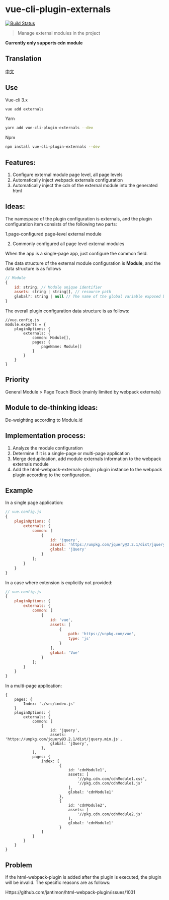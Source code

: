 # vue-cli-plugin-externals

[![Build Status](https://travis-ci.com/longshihui/vue-cli-plugin-externals.svg?branch=master)](https://travis-ci.com/longshihui/vue-cli-plugin-externals)

> Manage external modules in the project

**Currently only supports cdn module**

## Translation

[中文](./README_zh.md)

## Use

Vue-cli 3.x

```bash
vue add externals
```

Yarn

```bash
yarn add vue-cli-plugin-externals --dev
```

Npm

```bash
npm install vue-cli-plugin-externals --dev
```

## Features:

1. Configure external module page level, all page levels
2. Automatically inject webpack externals configuration
3. Automatically inject the cdn of the external module into the generated html

## Ideas:

The namespace of the plugin configuration is externals, and the plugin configuration item consists of the following two parts:

1.page-configured page-level external module

2. Commonly configured all page level external modules

When the app is a single-page app, just configure the common field.

The data structure of the external module configuration is **Module**, and the data structure is as follows

```javascript
// Module
{
    id: string, // Module unique identifier
    assets: string | string[], // resource path
    global?: string | null // The name of the global variable exposed by the module, if it is a non-exported module; please set an empty, or remove this configuration item
}
```

The overall plugin configuration data structure is as follows:

```nodejs
//vue.config.js
module.exports = {
    pluginOptions: {
        externals: {
            common: Module[],
            pages: {
                pageName: Module[]
            }
        }
    }
}
```

## Priority

General Module > Page Touch Block (mainly limited by webpack externals)

## Module to de-thinking ideas:

De-weighting according to Module.id

## Implementation process:

1. Analyze the module configuration
2. Determine if it is a single-page or multi-page application
3. Merge deduplication, add module externals information to the webpack externals module
4. Add the html-webpack-externals-plugin plugin instance to the webpack plugin according to the configuration.

## Example

In a single page application:

```javascript
// vue.config.js
{
    pluginOptions: {
        externals: {
            common: [
                {
                    id: 'jquery',
                    assets: 'https://unpkg.com/jquery@3.2.1/dist/jquery.min.js',
                    global: 'jQuery'
                }
            ];
        }
    }
}
```

In a case where extension is explicitly not provided:

```javascript
// vue.config.js
{
    pluginOptions: {
        externals: {
            common: [
                {
                    id: 'vue',
                    assets: [
                        {
                            path: 'https://unpkg.com/vue',
                            type: 'js'
                        }
                    ],
                    global: 'Vue'
                }
            ];
        }
    }
}
```

In a multi-page application:

```
{
    pages: {
        Index: './src/index.js'
    }
    pluginOptions: {
        externals: {
            common: [
                {
                    id: 'jquery',
                    assets: 'https://unpkg.com/jquery@3.2.1/dist/jquery.min.js',
                    global: 'jQuery',
                },
            ],
            pages: {
                index: [
                        {
                            id: 'cdnModule1',
                            assets: [
                                '//pkg.cdn.com/cdnModule1.css',
                                '//pkg.cdn.com/cdnModule1.js'
                            ],
                            global: 'cdnModule1'
                        },
                        {
                            id: 'cdnModule2',
                            assets: [
                                '//pkg.cdn.com/cdnModule2.js'
                            ],
                            global: 'cdnModule1'
                        }
                ]
            }
        }
    }
}
```

## Problem

If the html-webpack-plugin is added after the plugin is executed, the plugin will be invalid. The specific reasons are as follows:

Https://github.com/jantimon/html-webpack-plugin/issues/1031
